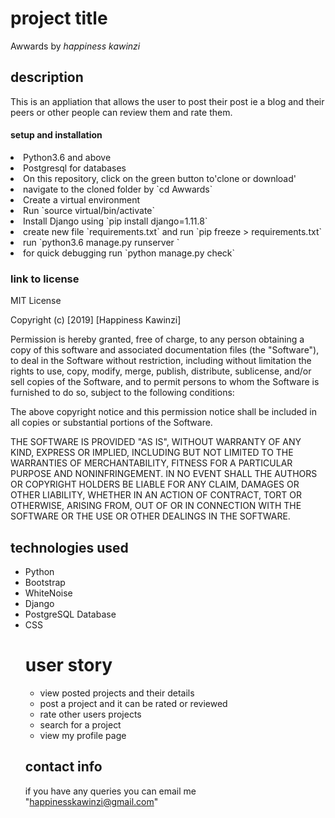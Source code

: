 # project title
Awwards by *happiness kawinzi*

## description
This is an appliation that allows the user to post their post ie a blog and their peers or other people can review them and rate them.

#### setup and installation
<li> Python3.6 and above</li>
<li> Postgresql for databases</li>
<li> On this repository, click on the green button to'clone or download'</li>
<li> navigate to the cloned folder by `cd Awwards`</li>
<li> Create a virtual environment</li>
<li> Run `source virtual/bin/activate`</li>
<li> Install Django  using `pip install django=1.11.8`</li>
<li> create new file `requirements.txt` and run `pip freeze > requirements.txt`</li>
<li> run `python3.6 manage.py runserver `</li>
<li> for quick debugging run `python manage.py check`</li>

### link to license
MIT License

Copyright (c) [2019] [Happiness Kawinzi]

Permission is hereby granted, free of charge, to any person obtaining a copy of this software and associated documentation files (the "Software"), to deal in the Software without restriction, including without limitation the rights to use, copy, modify, merge, publish, distribute, sublicense, and/or sell copies of the Software, and to permit persons to whom the Software is furnished to do so, subject to the following conditions:

The above copyright notice and this permission notice shall be included in all copies or substantial portions of the Software.

THE SOFTWARE IS PROVIDED "AS IS", WITHOUT WARRANTY OF ANY KIND, EXPRESS OR IMPLIED, INCLUDING BUT NOT LIMITED TO THE WARRANTIES OF MERCHANTABILITY, FITNESS FOR A PARTICULAR PURPOSE AND NONINFRINGEMENT. IN NO EVENT SHALL THE AUTHORS OR COPYRIGHT HOLDERS BE LIABLE FOR ANY CLAIM, DAMAGES OR OTHER LIABILITY, WHETHER IN AN ACTION OF CONTRACT, TORT OR OTHERWISE, ARISING FROM, OUT OF OR IN CONNECTION WITH THE SOFTWARE OR THE USE OR OTHER DEALINGS IN THE SOFTWARE.

## technologies used
<ul>
<li> Python</li>
<li> Bootstrap</li>
<li> WhiteNoise</li>
<li> Django</li>
<li> PostgreSQL Database</li>
<li> CSS</li>
  
  
# user story
<ul>
<li>view posted projects and their details</li>
<li>post a project and it can be rated or reviewed</li>
<li>rate other users projects</li>
<li>search for a project</li>
<li>view my profile page</li>
</ul>

## contact info
if you have any queries you can email me "happinesskawinzi@gmail.com"

